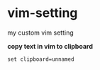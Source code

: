 # vim-setting
my custom vim setting

**copy text in vim to clipboard**

```
set clipboard=unnamed
```
